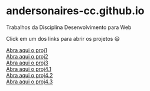 # andersonaires-cc.github.io
Trabalhos da Disciplina Desenvolvimento para Web

Click em um dos links para abrir os projetos :smiley:

<a href="https://andersonaires-cc.github.io/trabalhos/proj1/index.html">Abra aqui o proj1</a></br>
<a href="https://andersonaires-cc.github.io/trabalhos/proj2/index.html">Abra aqui o proj2</a></br>
<a href="https://andersonaires-cc.github.io/trabalhos/proj3/index.html">Abra aqui o proj3</a></br>
<a href="https://andersonaires-cc.github.io/trabalhos/proj4/proj4.1/index.html">Abra aqui o proj4.1</a></br>
<a href="https://andersonaires-cc.github.io/trabalhos/proj4/proj4.2/index.html">Abra aqui o proj4.2</a></br>
<a href="https://andersonaires-cc.github.io/trabalhos/proj4/proj4.2/index.html">Abra aqui o proj4.3</a></br>

